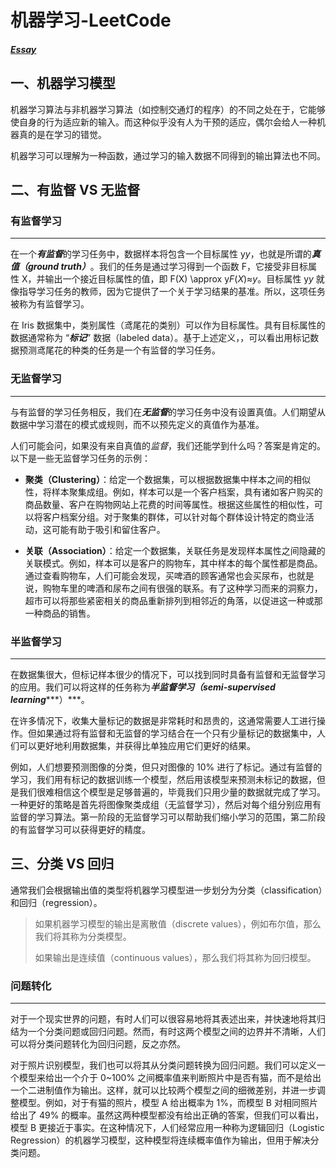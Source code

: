 # 机器学习-LeetCode

##### [Essay](https://dixinl.github.io/Essay/)

## 一、机器学习模型

机器学习算法与非机器学习算法（如控制交通灯的程序）的不同之处在于，它能够使自身的行为适应新的输入。而这种似乎没有人为干预的适应，偶尔会给人一种机器真的是在学习的错觉。

机器学习可以理解为一种函数，通过学习的输入数据不同得到的输出算法也不同。

## 二、有监督 VS 无监督

### 有监督学习

------

在一个***有监督***的学习任务中，数据样本将包含一个目标属性 y*y*，也就是所谓的***真值（ground truth）***。我们的任务是通过学习得到一个函数 F，它接受非目标属性 X，并输出一个接近目标属性的值，即 F(X) \approx y*F*(*X*)≈*y*。目标属性 y*y* 就像指导学习任务的教师，因为它提供了一个关于学习结果的基准。所以，这项任务被称为有监督学习。

在 Iris 数据集中，类别属性（鸢尾花的类别）可以作为目标属性。具有目标属性的数据通常称为 “***标记***” 数据（labeled data）。基于上述定义，，可以看出用标记数据预测鸢尾花的种类的任务是一个有监督的学习任务。

 

### 无监督学习

------

与有监督的学习任务相反，我们在***无监督***的学习任务中没有设置真值。人们期望从数据中学习潜在的模式或规则，而不以预先定义的真值作为基准。

人们可能会问，如果没有来自真值的*监督*，我们还能学到什么吗？答案是肯定的。以下是一些无监督学习任务的示例：

- **聚类（Clustering）**：给定一个数据集，可以根据数据集中样本之间的相似性，将样本聚集成组。例如，样本可以是一个客户档案，具有诸如客户购买的商品数量、客户在购物网站上花费的时间等属性。根据这些属性的相似性，可以将客户档案分组。对于聚集的群体，可以针对每个群体设计特定的商业活动，这可能有助于吸引和留住客户。

- **关联（Association）**：给定一个数据集，关联任务是发现样本属性之间隐藏的关联模式。例如，样本可以是客户的购物车，其中样本的每个属性都是商品。通过查看购物车，人们可能会发现，买啤酒的顾客通常也会买尿布，也就是说，购物车里的啤酒和尿布之间有很强的联系。有了这种学习而来的洞察力，超市可以将那些紧密相关的商品重新排列到相邻近的角落，以促进这一种或那一种商品的销售。

 

### 半监督学习

------

在数据集很大，但标记样本很少的情况下，可以找到同时具备有监督和无监督学习的应用。我们可以将这样的任务称为***半监督学习（semi-supervised learning******）***。

在许多情况下，收集大量标记的数据是非常耗时和昂贵的，这通常需要人工进行操作。但如果通过将有监督和无监督的学习结合在一个只有少量标记的数据集中，人们可以更好地利用数据集，并获得比单独应用它们更好的结果。

例如，人们想要预测图像的分类，但只对图像的 10% 进行了标记。通过有监督的学习，我们用有标记的数据训练一个模型，然后用该模型来预测未标记的数据，但是我们很难相信这个模型是足够普遍的，毕竟我们只用少量的数据就完成了学习。一种更好的策略是首先将图像聚类成组（无监督学习），然后对每个组分别应用有监督的学习算法。第一阶段的无监督学习可以帮助我们缩小学习的范围，第二阶段的有监督学习可以获得更好的精度。

## 三、分类 VS 回归

通常我们会根据输出值的类型将机器学习模型进一步划分为分类（classification）和回归（regression）。

> 如果机器学习模型的输出是离散值（discrete values），例如布尔值，那么我们将其称为分类模型。
>
> 如果输出是连续值（continuous values），那么我们将其称为回归模型。

### 问题转化

------

对于一个现实世界的问题，有时人们可以很容易地将其表述出来，并快速地将其归结为一个分类问题或回归问题。然而，有时这两个模型之间的边界并不清晰，人们可以将分类问题转化为回归问题，反之亦然。

对于照片识别模型，我们也可以将其从分类问题转换为回归问题。我们可以定义一个模型来给出一个介于 0~100% 之间概率值来判断照片中是否有猫，而不是给出一个二进制值作为输出。这样，就可以比较两个模型之间的细微差别，并进一步调整模型。例如，对于有猫的照片，模型 A 给出概率为 1%，而模型 B 对相同照片给出了 49% 的概率。虽然这两种模型都没有给出正确的答案，但我们可以看出，模型 B 更接近于事实。在这种情况下，人们经常应用一种称为逻辑回归（Logistic Regression）的机器学习模型，这种模型将连续概率值作为输出，但用于解决分类问题。